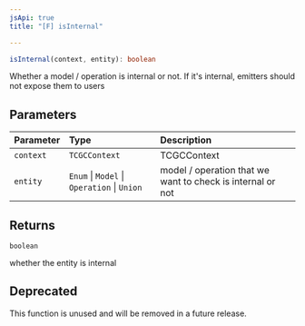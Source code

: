 ```yaml
---
jsApi: true
title: "[F] isInternal"

---
```

```ts
isInternal(context, entity): boolean
```

Whether a model / operation is internal or not. If it's internal, emitters
should not expose them to users

## Parameters

| Parameter | Type | Description |
| :------ | :------ | :------ |
| `context` | `TCGCContext` | TCGCContext |
| `entity` | `Enum` \| `Model` \| `Operation` \| `Union` | model / operation that we want to check is internal or not |

## Returns

`boolean`

whether the entity is internal

## Deprecated

This function is unused and will be removed in a future release.
